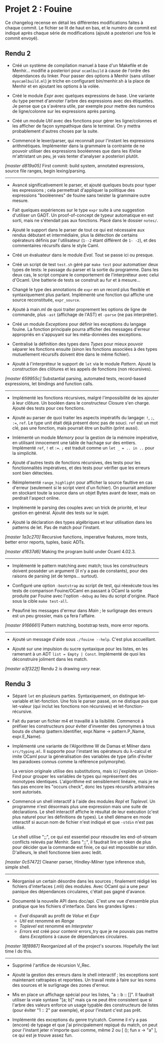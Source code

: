 # Projet 2 : Fouine

Ce changelog recense en détail les différentes modifications faites à chaque
commit. Le fichier se lit de haut en bas, et le numéro de commit est indiqué
après chaque série de modifications (ajouté a posteriori une fois le commit
envoyé).

## Rendu 2

* Créé un système de compilation manuel à base d'un Makefile et de Menhir...
  modifié a posteriori pour `ocamlbuild` à cause de l'ordre des dépendances du
  linker. Pour passer des options à Menhir (sans utiliser `myocamlbuild.ml`)
  je triche en configurant bin/menhir.sh à la place de Menhir et en ajoutant
  les options à la volée.

* Créé le module *Expr* avec quelques expressions de base. Une variante du type
  permet d'annoter l'arbre des expressions avec des étiquettes. Je pense que ça
  s'avèrera utile, par exemple pour mettre des numéros de ligne/colonne sur les
  expressions après parsing.

* Créé un module *Util* avec des fonctions pour gérer les ligne/colonnes et les
  afficher de façon sympathique dans le terminal. On y mettra probablement
  d'autres choses par la suite.

* Commencé le lexer/parser, qui reconnaît pour l'instant les expressions
  arithmétiques. Implémenter dans la grammaire la contrainte de ne pouvoir
  utiliser des expressions booléennes que dans les if/else m'attristant un peu,
  je vais tenter d'analyser a posteriori plutôt.

*[master d819a05]*
	First commit: build system, annotated expressions, source file ranges,
	begin lexing/parsing.

---

* Avancé significativement le parser, et ajouté quelques bouts pour typer les
  expressions ; cela permettrait d'appliquer la politique des expressions
  "booléennes" de fouine sans twister la grammaire outre mesure.

* Fait quelques expériences sur le type `expr` suite à une suggestion
  d'utiliser un GADT. Un proof-of-concept de typeur automatique en est sorti,
  mais ne s'étendait pas aux fonctions. Placé dans le dossier `notes/`.

* Ajouté le support dans le parser de tout ce qui est nécessaire aux rendus
  débutant et intermédiaire, plus la détection de certains opérateurs définis
  par l'utilisateur (`1--2` étant différent de `1- -2`), et des commentaires
  récursifs dans le style Caml.

* Créé un évaluateur dans le module *Eval*. Tout se passe ici ou presque.

* Créé un script de test `test.sh` géré par `make test` pour automatiser deux
  types de tests: le passage du parser et la sortie du programme. Dans les deux
  cas, le script compare le comportement de l'interpréteur avec celui d'Ocaml.
  Une batterie de tests se construit au fur et à mesure...

* Changé le type des annotations de `expr` en un record plus flexible et
  syntaxiquement plus parlant. Implémenté une fonction qui affiche une source
  reconstituée, `expr_source`.

* Ajouté à main.ml de quoi traiter proprement les options de ligne de commande,
  plus `-ast` (affichage de l'AST) et `-parse` (ne pas interpréter).

* Créé un module *Exceptions* pour définir les exceptions du langage fouine.
  La fonction principale pourra afficher des messages d'erreur appropriés en
  s'appuyant sur les méta-données des exceptions.

* Centralisé la définition des types dans *Types* pour mieux pouvoir séparer
  les fonctions ensuite (sinon les fonctions associées à des types mutuellement
  récursifs doivent être dans le même fichier).

* Ajouté à l'interpréteur le support de `let` via le module *Pattern*. Ajouté
  la construction des clôtures et les appels de fonctions (non récursives).

*[master 659955c]*
	Substantial parsing, automated tests, record-based expressions, let
	bindings and function calls.

---

* Implémenté les fonctions récursives, malgré l'impossibilité de les ajouter à
  leur clôture. Un booléen dans le constructeur Closure s'en charge. Ajouté des
  tests pour ces fonctions.

* Ajouté au parser de quoi traiter les aspects impératifs du langage: `!`, `;`,
  `:=`, `ref`. Le type unit était déjà présent donc pas de souci. `ref` est un
  mot clé, pas une fonction, mais pourrait être un builtin (prInt aussi).

* Imlémenté un module *Memory* pour la gestion de la mémoire impérative, en
  utilisant innocement une table de hachage sur des entiers. Implémenté `ref`,
  `!` et `:=`. `;` est traduit comme un `let _ = .. in ..` pour la simplicité.

* Ajouté d'autres tests de fonctions récursives, des tests pour les
  fonctionnalités impératives, et des tests pour vérifier que les erreurs sont
  bien détectées.

* Réimplementé `range_highlight` pour afficher la source faultive en cas
  d'erreur (seulement si le script vient d'un fichier). On pourrait améliorer
  en stockant toute la source dans un objet Bytes avant de lexer, mais on
  perdrait l'aspect online.

* Implémenté le parsing des couples avec un trick de priorité, et leur gestion
  en général. Ajouté des tests sur le sujet.

* Ajouté la déclaration des types algébriques et leur utilisation dans les
  patterns de let. Pas de match pour l'instant.

*[master 1a3c270]*
	Recursive functions, imperative features, more tests, better error
	reports, tuples, basic ADTs.

*[master d1637d6]*
	Making the program build under Ocaml 4.02.3.

---

* Implémenté le pattern matching avec match; tous les constructeurs doivent
  posséder un argument (il n'y a pas de constants), pour des raisons de parsing
  (et de temps... surtout).

* Configuré une option `-bootstrap` au script de test, qui réexécute tous les
  tests de comparison Fouine/OCaml en passant à OCaml la sortie produite par
  Fouine avec l'option `-debug` au lieu du script d'origine. Placé sous la
  cible `make test-all`.

* Peaufiné les messages d'erreur dans *Main* ; le surlignage des erreurs est un
  peu grossier, mais ça fera l'affaire.

*[master 9166661]*
	Pattern matching, bootstrap tests, more error reports.

---

* Ajouté un message d'aide sous `./fouine --help`. C'est plus accueillant.

* Ajouté sur une impulsion du sucre syntaxique pour les listes, en les ramenant
  à un ADT `list = Empty | Const`. Implémenté de quoi les déconstruire joliment
  dans les match.

*[master a3f322f]*
	Rendu 2 is drawing *very* near.

## Rendu 3

* Séparé `let` en plusieurs parties. Syntaxiquement, on distingue let-variable
  et let-fonction. Une fois le parser passé, on ne distique pus que let-valeur
  (qui inclut les fonctions non récursives) et let-fonction-récursive.

* Fait du parser un fichier m4 et travaillé à la lisibilité. Commencé à
  préfixer les constructeurs pour éviter d'inventer des synonymes à tous bouts
  de champ (pattern.Identifier, expr.Name -> pattern.P_Name, expr.E_Name).

* Implémenté une variante de l'Algorithme W de Damas et Milner dans
  `src/typing.ml`. Il supporte pour l'instant les opérateurs du λ-calcul et
  imite OCaml pour la généralisation des variables de type (afin d'éviter les
  paradoxes connus comme la référence polymorphe).

  La version originale utilise des substitutions, mais ici j'exploite un
  Union-Find pour grouper les variables de types qui représentent des monotypes
  identiques. L'algorithme est sensiblement linéaire, mais je ne fais pas
  encore les "occurs check", donc les types récursifs arbitraires sont
  autorisés.

* Commencé un shell interactif à l'aide des modules *Repl* et *Toplevel*. Un
  programme n'est désormais plus une expression mais une suite de déclarations.
  Le shell interactif affiche le résultat de leur exécution (c'est plus naturel
  pour les définitions de types). Le shell démarre en mode interactif si aucun
  nom de fichier n'est indiqué et que `-stdin` n'est pas utilisé.

  Le shell utilise ";;", ce qui est essentiel pour résoudre les end-of-stream
  conflicts relevés par Menhir. Sans ";;", il faudrait lire un token de plus
  pour décider que la commande est finie, ce qui est impossible sur stdin.
  D'ailleurs, le shell fonctionne bien avec ledit.

*[master 0c57472]*
	Cleaner parser, Hindley-Milner type inference stub, simple shell.

---

* Réorganisé un certain désordre dans les sources ; finalement rédigé les
  fichiers d'interfaces (.mli) des modules. Avec OCaml qui a une peur panique
  des dépendances circulaires, c'était pas gagné d'avance.

* Documenté la nouvelle API dans doc/api. C'est une vue d'ensemble plus
  pratique que les fichiers d'interface. Dans les grandes lignes :
  - *Eval* disparaît au profit de *Value* et *Expr*
  - *Util* est renommé en *Range*
  - *Toplevel* est renommé en *Interpreter*
  - *Errors* est créé pour contenir errors_try que je ne pouvais pas mettre
    dans *Exceptions* à cause de dépendances circulaires.

*[master 18f8987]*
	Reorganized all of the project's sources. Hopefully the last time I do
	this.

---

* Supprimé l'artifice de récursion V_Rec.

* Ajouté la gestion des erreurs dans le shell interactif ; les exceptions sont
  maintenant rattrapées et reportées. Un travail reste à faire sur les noms des
  sources et le surlignage des zones d'erreur.

* Mis en place un affichage spécial pour les listes, "a :: b :: []". Il
  faudrait utiliser la vraie syntaxe "[a; b]" mais ça ne peut être consistent
  que si l'arbre des valeurs enforce un usage typable des constructeurs de
  listes (pour éviter "1 :: 2" par exemple), et pour l'instant c'est pas prêt.

* Implémenté des exceptions du genre try/catch. Comme il n'y a pas (encore) de
  typage et que j'ai principalement repiqué du match, on peut pour l'instant
  jeter n'importe quoi comme, même 2 ou [ (); fun x -> "a" ], ce qui est je
  trouve assez fun.
